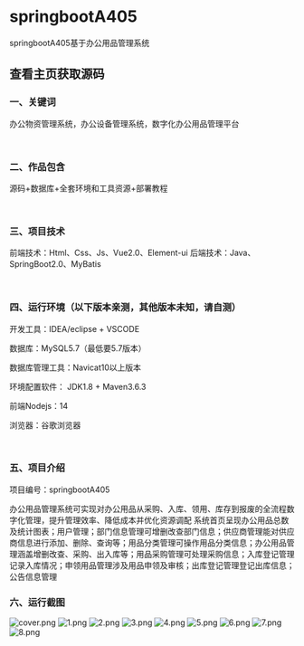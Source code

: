 # springbootA405
springbootA405基于办公用品管理系统
 
## 查看主页获取源码


### 一、关键词

办公物资管理系统，办公设备管理系统，数字化办公用品管理平台

<br/>

### 二、作品包含

源码+数据库+全套环境和工具资源+部署教程


<br/>

### 三、项目技术

前端技术：Html、Css、Js、Vue2.0、Element-ui 
后端技术：Java、SpringBoot2.0、MyBatis

  

<br/>

### 四、运行环境（以下版本亲测，其他版本未知，请自测）

开发工具：IDEA/eclipse  + VSCODE

数据库：MySQL5.7（最低要5.7版本）

数据库管理工具：Navicat10以上版本

环境配置软件： JDK1.8 + Maven3.6.3

前端Nodejs：14

浏览器：谷歌浏览器



<br/>

### 五、项目介绍

项目编号：springbootA405

办公用品管理系统可实现对办公用品从采购、入库、领用、库存到报废的全流程数字化管理，提升管理效率、降低成本并优化资源调配
系统首页呈现办公用品总数及统计图表；用户管理；部门信息管理可增删改查部门信息；供应商管理能对供应商信息进行添加、删除、查询等；用品分类管理可操作用品分类信息；办公用品管理涵盖增删改查、采购、出入库等；用品采购管理可处理采购信息；入库登记管理记录入库情况；申领用品管理涉及用品申领及审核；出库登记管理登记出库信息；公告信息管理
<br/>

### 六、运行截图

![cover.png](./cover.png)
![1.png](./1.png)
![2.png](./2.png)
![3.png](./3.png)
![4.png](./4.png)
![5.png](./5.png)
![6.png](./6.png)
![7.png](./7.png)
![8.png](./8.png)
